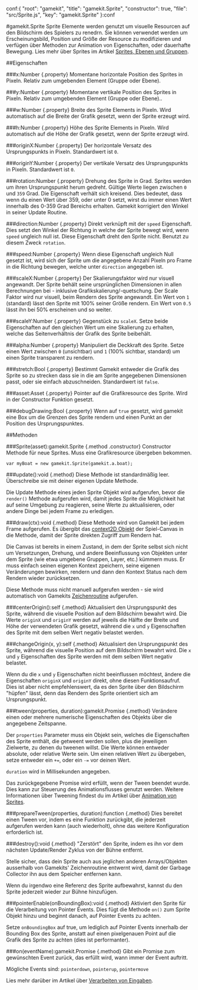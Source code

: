 conf:{
    "root": "gamekit",
    "title": "gamekit.Sprite",
    "constructor": true,
    "file": "src/Sprite.js",
    "key": "gamekit.Sprite"
}:conf

#gamekit.Sprite
Sprite Elemente werden genutzt um visuelle Resourcen auf den Bildschirm des Spielers zu renedrn.
Sie können verwendet werden um Erscheinungsbild, Position und Größe der Resource zu modifizieren und
verfügen über Methoden zur Animation von Eigenschaften, oder dauerhafte Bewegung. Lies mehr über Sprites
im Artikel [Sprites, Ebenen und Gruppen](../article/sprites-ebenen-und-gruppen).


##Eigenschaften

###x:Number {.property}
Momentane horizontale Position des Sprites in Pixeln. Relativ zum umgebenden Element (Gruppe oder Ebene).

###y:Number {.property}
Momentane vertikale Position des Sprites in Pixeln. Relativ zum umgebenden Element (Gruppe oder Ebene)..

###w:Number {.property}
Breite des Sprite Elements in Pixeln. Wird automatisch auf die Breite der Grafik gesetzt, wenn der
Sprite erzeugt wird.

###h:Number {.property}
Höhe des Sprite Elements in Pixeln. Wird automatisch auf die Höhe der Grafik gesetzt, wenn der
Sprite erzeugt wird.

###originX:Number {.property}
Der horizontale Versatz des Ursprungspunkts in Pixeln. Standardwert ist `0`.

###originY:Number {.property}
Der vertikale Versatz des Ursprungspunkts in Pixeln. Standardwert ist `0`.

###rotation:Number {.property}
Drehung des Sprite in Grad. Sprites werden um ihren Ursprungspunkt herum gedreht. Gültige Werte liegen
zwischen `0` und `359` Grad. Die Eigenschaft verhält sich kreisend. Dies bedeutet, dass wenn du einen
Wert über 359, oder unter 0 setzt, wirst du immer einen Wert innerhalb des 0-359 Grad Bereichs erhalten.
Gamekit korrigiert den Winkel in seiner Update Routine.

###direction:Number {.property}
Direkt verknüpft mit der `speed` Eigenschaft. Dies setzt den Winkel der Richtung in welche der Sprite
bewegt wird, wenn `speed` ungleich null ist. Diese Eigenschaft dreht den Sprite nicht. Benutzt zu diesem
Zweck `rotation`.

###speed:Number {.property}
Wenn diese Eigenschaft ungleich Null gesetzt ist, wird sich der Sprite um die angegebene Anzahl Pixeln
pro Frame in die Richtung bewegen, welche unter `direction` angegeben ist.

###scaleX:Number {.property}
Der Skalierungsfaktor wird nur visuell angewandt. Der Sprite behält seine ursprünglichen Dimensionen in
allen Berechnungen bei - inklusive Grafikskalierung/-quetschung. Der Scale Faktor wird nur visuell, beim
Rendern des Sprite angewandt. Ein Wert von `1` (standard) lässt den Sprite mit 100% seiner Größe rendern.
Ein Wert von `0.5` lässt ihn bei 50% erscheinen und so weiter.

###scaleY:Number {.property}
Gegenstück zu `scaleX`. Setze beide Eigenschaften auf den gleichen Wert um eine Skalierung zu erhalten,
welche das Seitenverhältnis der Grafik des Sprite beibehält.

###alpha:Number {.property}
Manipuliert die Deckkraft des Sprite. Setze einen Wert zwischen `0` (unsichtbar) und `1` (100% sichtbar,
standard) um einen Sprite transparent zu rendern.

###stretch:Bool {.property}
Bestimmt Gamekit entweder die Grafik des Sprite so zu strecken dass sie in die am Sprite angegebenen
Dimensionen passt, oder sie einfach abzuschneiden. Standardwert ist `false`.

###asset:Asset {.property}
Pointer auf die Grafikresource des Sprite. Wird in der Constructor Funktion gesetzt.

###debugDrawing:Bool {.property}
Wenn auf `true` gesetzt, wird gamekit eine Box um die Grenzen des Sprite rendern und einen Punkt an der
Position des Ursprungspunktes.

##Methoden

###Sprite(asset):gamekit.Sprite {.method .constructor}
Constructor Methode für neue Sprites. Muss eine Grafikresource übergeben bekommen.

    var myBoat = new gamekit.Sprite(gamekit.a.boat);

###update():void {.method}
Diese Methode ist standardmäßig leer. Überschreibe sie mit deiner eigenen Update Methode.

Die Update Methode eines jeden Sprite Objekt wird aufgerufen, bevor die `render()` Methode
aufgerufen wird, damit jedes Sprite die Möglichkeit hat auf seine Umgebung zu reagieren, seine
Werte zu aktualisieren, oder andere Dinge bei jedem Frame zu erledigen.

###draw(ctx):void {.method}
Diese Methode wird von Gamekit bei jedem Frame aufgerufen. Es übergibt das [context2D Objekt](https://developer.mozilla.org/en-US/docs/Web/API/CanvasRenderingContext2D)
der Spiel-Canvas in die Methode, damit der Sprite direkten Zugriff zum Rendern hat.

Die Canvas ist bereits in einem Zustand, in dem der Sprite selbst sich nicht um Versetzungen, Drehung,
und andere Beeinflussung von Objekten unter dem Sprite (wie etwa umgebene Gruppen, Layer, etc.) kümmern
muss. Er muss einfach seinen eigenen Kontext zpeichern, seine eigenen Veränderungen bewirken, rendern
und dann den Kontext Status nach dem Rendern wieder zurücksetzen.

Diese Methode muss nicht manuell aufgerufen werden - sie wird automatisch von Gamekits [Zeichenroutine](../article/zeichenroutine)
aufgerufen.

###centerOrigin():self {.method}
Aktualisiert den Ursprungspunkt des Sprite, während die visuelle Position auf dem Bildschirm bewahrt
wird. Die Werte `originX` und `originY` werden auf jeweils die Hälfte der Breite und Höhe der verwendeten
Grafik gesetzt, während die `x` und `y` Eigenschaften des Sprite mit dem selben Wert negativ belastet
 werden.

###changeOrigin(x, y):self {.method}
Aktualisiert den Ursprungspunkt des Sprite, während die visuelle Position auf dem Bildschirm bewahrt
 wird. Die `x` und `y` Eigenschaften des Sprite werden mit dem selben Wert negativ belastet.

Wenn du die `x` und `y` Eigenschaften nicht beeinflussen möchtest, ändere die Eigenschaften `originX` und
`originY` direkt, ohne diesen Funktionsaufruf. Dies ist aber nicht empfehlenswert, da es den Sprite über
den Bildschirm "hüpfen" lässt, denn das Rendern des Sprite orientiert sich am Ursprungspunkt.

###tween(properties, duration):gamekit.Promise {.method}
Verändere einen oder mehrere numerische Eigenschaften des Objekts über die angegebene Zeitspanne.

Der `properties` Parameter muss ein Objekt sein, welches die Eigenschaften des Sprite enthält, die
getweent werden sollen, plus die jeweiligen Zielwerte, zu denen du tweenen willst. Die Werte können entweder
absolute, oder relative Werte sein. Um einen relativen Wert zu übergeben, setze entweder ein `+=`, oder
ein `-=` vor deinen Wert.

`duration` wird in Millisekunden angegeben.

Das zurückgegebene Promise wird erfüllt, wenn der Tween beendet wurde. Dies kann zur Steuerung des
Animationsflusses genutzt werden. Weitere Informationen über Tweening findest du im Artikel über
[Animation von Sprites](../article/sprites-animieren#tweening).

###prepareTween(properties, duration):function {.method}
Dies bereitet einen Tween vor, indem es eine Funktion zurückgibt, die jederzeit aufgerufen werden kann
 (auch wiederholt), ohne das weitere Konfiguration erforderlich ist.

###destroy():void {.method}
"Zerstört" den Sprite, indem es ihn vor dem nächsten Update/Render Zyklus von der Bühne entfernt.

Stelle sicher, dass dein Sprite auch aus jeglichen anderen Arrays/Objekten ausserhalb von Gamekits' Zeichenroutine
entwernt wird, damit der Garbage Collector ihn aus dem Speicher entfernen kann.

Wenn du irgendwo eine Referenz des Sprite aufbewahrst, kannst du den Sprite jederzeit wieder zur Bühne
hinzufügen.

###pointerEnable(onBoundingBox):void {.method}
Aktiviert den Sprite für die Verarbeitung von Pointer Events.
Dies fügt die Methode `on()` zum Sprite Objekt hinzu und beginnt danach, auf Pointer Events zu achten.

Setze `onBoundingBox` auf true, um lediglich auf Pointer Events innerhalb der Bounding Box des Sprite,
anstatt auf einen pixelgenauen Point auf die Grafik des Sprite zu achten (dies ist performanter).

###on(eventName):gamekit.Promise {.method}
Gibt ein Promise zum gewünschten Event zurück, das erfüllt wird, wann immer der Event auftritt.

Mögliche Events sind: `pointerdown`, `pointerup`, `pointermove`

Lies mehr darüber im Artikel über [Verarbeiten von Eingaben](../article/eingaben-verarbeiten).